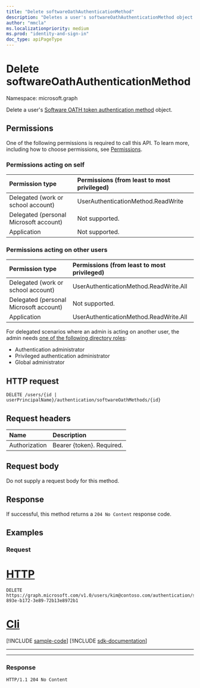 ```yaml
---
title: "Delete softwareOathAuthenticationMethod"
description: "Deletes a user's softwareOathAuthenticationMethod object."
author: "mmcla"
ms.localizationpriority: medium
ms.prod: "identity-and-sign-in"
doc_type: apiPageType
---
```


# Delete softwareOathAuthenticationMethod
Namespace: microsoft.graph

Delete a user's [Software OATH token authentication method](../resources/softwareoathauthenticationmethod.md) object.

## Permissions

One of the following permissions is required to call this API. To learn more, including how to choose permissions, see [Permissions](/graph/permissions-reference).

### Permissions acting on self

|Permission type      | Permissions (from least to most privileged)              |
|:---------------------------------------|:-------------------------|
| Delegated (work or school account)     | UserAuthenticationMethod.ReadWrite |
| Delegated (personal Microsoft account) | Not supported. |
| Application                            | Not supported. |

### Permissions acting on other users

|Permission type      | Permissions (from least to most privileged)              |
|:---------------------------------------|:-------------------------|
| Delegated (work or school account)     | UserAuthenticationMethod.ReadWrite.All |
| Delegated (personal Microsoft account) | Not supported. |
| Application                            | UserAuthenticationMethod.ReadWrite.All |

For delegated scenarios where an admin is acting on another user, the admin needs [one of the following directory roles](/azure/active-directory/users-groups-roles/directory-assign-admin-roles#available-roles):
* Authentication administrator
* Privileged authentication administrator
* Global administrator


## HTTP request

<!-- {
  "blockType": "ignored"
}
-->
``` http
DELETE /users/{id | userPrincipalName}/authentication/softwareOathMethods/{id}
```

## Request headers
|Name|Description|
|:---|:---|
|Authorization|Bearer {token}. Required.|

## Request body
Do not supply a request body for this method.

## Response

If successful, this method returns a `204 No Content` response code.

## Examples

### Request


# [HTTP](#tab/http)
<!-- {
  "blockType": "request",
  "name": "delete_softwareoathauthenticationmethod",
  "sampleKeys": ["kim@contoso.com", "b172893e-893e-b172-3e89-72b13e8972b1"]
}
-->
``` http
DELETE https://graph.microsoft.com/v1.0/users/kim@contoso.com/authentication/softwareOathMethods/b172893e-893e-b172-3e89-72b13e8972b1
```

# [Cli](#tab/cli)
[!INCLUDE [sample-code](../includes/snippets/cli/delete-softwareoathauthenticationmethod-cli-snippets.md)]
[!INCLUDE [sdk-documentation](../includes/snippets/snippets-sdk-documentation-link.md)]

---

---



### Response
<!-- {
  "blockType": "response",
  "truncated": true
}
-->
``` http
HTTP/1.1 204 No Content
```
